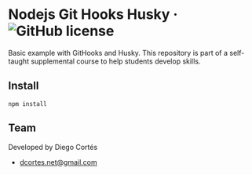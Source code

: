 # Nodejs Git Hooks Husky &middot; ![GitHub license](https://img.shields.io/badge/license-MIT-blue.svg)

Basic example with GitHooks and Husky. This repository is part of a self-taught supplemental course to help students develop skills.

## Install

```
npm install
```

## Team

Developed by Diego Cortés

- dcortes.net@gmail.com
